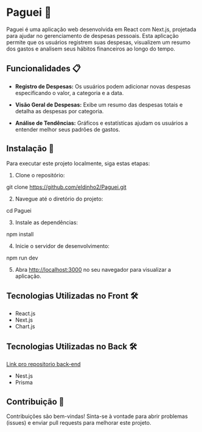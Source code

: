 # Paguei 💸

Paguei é uma aplicação web desenvolvida em React com Next.js, projetada para ajudar no gerenciamento de despesas pessoais. Esta aplicação permite que os usuários registrem suas despesas, visualizem um resumo dos gastos e analisem seus hábitos financeiros ao longo do tempo.

## Funcionalidades 📋

- **Registro de Despesas:** Os usuários podem adicionar novas despesas especificando o valor, a categoria e a data.
  
- **Visão Geral de Despesas:** Exibe um resumo das despesas totais e detalha as despesas por categoria.

- **Análise de Tendências:** Gráficos e estatísticas ajudam os usuários a entender melhor seus padrões de gastos.

## Instalação 🚀

Para executar este projeto localmente, siga estas etapas:

1. Clone o repositório:

git clone https://github.com/eldinho2/Paguei.git

2. Navegue até o diretório do projeto:

cd Paguei

3. Instale as dependências:

npm install

4. Inicie o servidor de desenvolvimento:

npm run dev

5. Abra [http://localhost:3000](http://localhost:3000) no seu navegador para visualizar a aplicação.

## Tecnologias Utilizadas no Front 🛠️

- React.js
- Next.js
- Chart.js

## Tecnologias Utilizadas no Back 🛠️

[Link pro repositorio back-end](https://github.com/eldinho2/Paguei-Back-End)

- Nest.js
- Prisma


## Contribuição 🤝

Contribuições são bem-vindas! Sinta-se à vontade para abrir problemas (issues) e enviar pull requests para melhorar este projeto.
